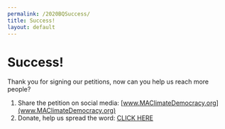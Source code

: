 ```yaml
---
permalink: /2020BQSuccess/
title: Success!
layout: default
---
```

# Success!

Thank you for signing our petitions, now can you help us reach more people?

1. Share the petition on social media:  [www.MAClimateDemocracy.org](www.MAClimateDemocracy.org)
2. Donate, help us spread the word: [CLICK HERE](https://secure.actblue.com/donate/act-on-mass)